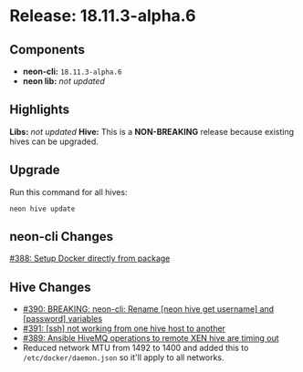 # Release: 18.11.3-alpha.6

## Components

* **neon-cli:** `18.11.3-alpha.6`
* **neon lib:** *not updated*

## Highlights

**Libs:** *not updated*
**Hive:** This is a **NON-BREAKING** release because existing hives can be upgraded.

## Upgrade

Run this command for all hives:

```
neon hive update
```

## neon-cli Changes

[#388: Setup Docker directly from package](https://github.com/jefflill/NeonForge/issues/388)

## Hive Changes

* [#390: BREAKING: neon-cli: Rename [neon hive get username] and [password] variables](https://github.com/jefflill/NeonForge/issues/390)
* [#391: [ssh] not working from one hive host to another](https://github.com/jefflill/NeonForge/issues/391)
* [#389: Ansible HiveMQ operations to remote XEN hive are timing out](https://github.com/jefflill/NeonForge/issues/389)
* Reduced network MTU from 1492 to 1400 and added this to `/etc/docker/daemon.json` so it'll apply to all networks.

